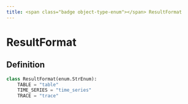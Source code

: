 ```yaml
---
title: <span class="badge object-type-enum"></span> ResultFormat
---
```

# <span class="badge object-type-enum"></span> ResultFormat

## Definition

```python
class ResultFormat(enum.StrEnum):
    TABLE = "table"
    TIME_SERIES = "time_series"
    TRACE = "trace"
```
